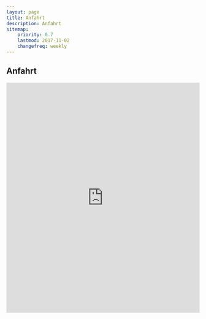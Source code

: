 ```yaml
---
layout: page
title: Anfahrt
description: Anfahrt
sitemap:
    priority: 0.7
    lastmod: 2017-11-02
    changefreq: weekly
---
```


## Anfahrt

<div class="iframe-container">
<iframe width="100%" height="600" src="https://maps.google.com/maps?width=100%&amp;height=600&amp;hl=en&amp;coord=49.567393,11.336603&amp;q=+(OFH%20Automobile)&amp;ie=UTF8&amp;t=&amp;z=14&amp;iwloc=B&amp;output=embed" frameborder="0" scrolling="no" marginheight="0" marginwidth="0"></iframe>
</div>
